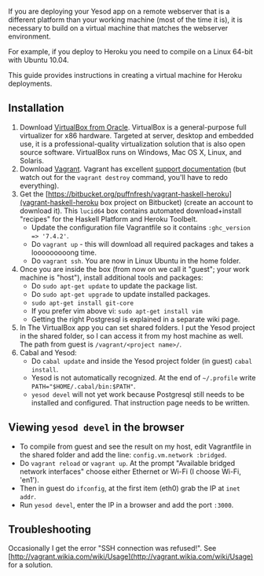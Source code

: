 If you are deploying your Yesod app on a remote webserver that is a different platform than your working machine (most of the time it is), it is necessary to build on a virtual machine that matches the webserver environment.

For example, if you deploy to Heroku you need to compile on a Linux 64-bit with Ubuntu 10.04.

This guide provides instructions in creating a virtual machine for Heroku deployments.

## Installation
1. Download [VirtualBox from Oracle](https://www.virtualbox.org/wiki/Downloads). VirtualBox is a general-purpose full virtualizer for x86 hardware. Targeted at server, desktop and embedded use, it is a professional-quality virtualization solution that is also open source software. VirtualBox runs on Windows, Mac OS X, Linux, and Solaris.
1. Download [Vagrant](http://downloads.vagrantup.com/). Vagrant has excellent [support documentation](http://vagrantup.com/v1/docs/getting-started/index.html) (but watch out for the `vagrant destroy` command, you'll have to redo everything).
1. Get the [https://bitbucket.org/puffnfresh/vagrant-haskell-heroku](vagrant-haskell-heroku box project on Bitbucket) (create an account to download it). This `lucid64` box contains automated download+install "recipes" for the Haskell Platform and Heroku Toolbelt.
    * Update the configuration file Vagrantfile so it contains `:ghc_version => '7.4.2'`.
    * Do `vagrant up` - this will download all required packages and takes a looooooooong time.
    * Do `vagrant ssh`. You are now in Linux Ubuntu in the home folder.
1. Once you are inside the box (from now on we call it "guest"; your work machine is "host"), install additional tools and packages:
    * Do `sudo apt-get update` to update the package list.
    * Do `sudo apt-get upgrade` to update installed packages.
    * `sudo apt-get install git-core`
    * If you prefer vim above vi: `sudo apt-get install vim`
    * Getting the right Postgresql is explained in a separate wiki page.
1. In The VirtualBox app you can set shared folders. I put the Yesod project in the shared folder, so I can access it from my host machine as well. The path from guest is `/vagrant/<project name>/`.
1. Cabal and Yesod:
    * Do `cabal update` and inside the Yesod project folder (in guest) `cabal install`.
    * Yesod is not automatically recognized. At the end of `~/.profile` write `PATH="$HOME/.cabal/bin:$PATH"`.
    * `yesod devel` will not yet work because Postgresql still needs to be installed and configured. That instruction page needs to be written.


## Viewing `yesod devel` in the browser
* To compile from guest and see the result on my host, edit Vagrantfile in the shared folder and add the line: `config.vm.network :bridged`.
* Do `vagrant reload` or `vagrant up`. At the prompt "Available bridged network interfaces" choose either Ethernet or Wi-Fi (I choose Wi-Fi, 'en1').
* Then in guest do `ifconfig`, at the first item (eth0) grab the IP at `inet addr`. 
* Run `yesod devel`, enter the IP in a browser and add the port `:3000`.


## Troubleshooting

Occasionally I get the error "SSH connection was refused!". See [http://vagrant.wikia.com/wiki/Usage](http://vagrant.wikia.com/wiki/Usage) for a solution.